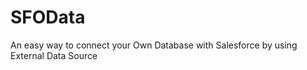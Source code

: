 SFOData
=======

An easy way to connect your Own Database with Salesforce by using External Data Source
